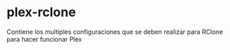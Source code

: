 # plex-rclone
Contiene los multiples configuraciones que se deben realizar para RClone para hacer funcionar Plex
